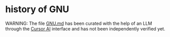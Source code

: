 # history of GNU

WARNING: The file [GNU.md](GNU.md) has been curated with the help of an LLM through the [Cursor AI](https://www.cursor.com/) interface and has not been independently verified yet.
